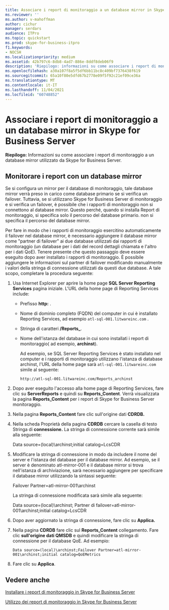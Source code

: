 ```yaml
---
title: Associare i report di monitoraggio a un database mirror in Skype for Business Server
ms.reviewer: ''
ms.author: v-mahoffman
author: cichur
manager: serdars
audience: ITPro
ms.topic: quickstart
ms.prod: skype-for-business-itpro
f1.keywords:
- NOCSH
ms.localizationpriority: medium
ms.assetid: 42b797c6-8db8-4ad7-886e-8ddf8deb06f9
description: 'Riepilogo: informazioni su come associare i report di monitoraggio a un database mirror utilizzato da Skype for Business Server.'
ms.openlocfilehash: a30a107f8a5f5df6bb11bc8c409bf7376438f619
ms.sourcegitcommit: 65a10f80e5dfd67b2778e09f5f92c21ef09ce36a
ms.translationtype: MT
ms.contentlocale: it-IT
ms.lasthandoff: 11/04/2021
ms.locfileid: "60748852"
---
```

# <a name="associate-monitoring-reports-with-a-mirror-database-in-skype-for-business-server"></a>Associare i report di monitoraggio a un database mirror in Skype for Business Server 
 
**Riepilogo:** Informazioni su come associare i report di monitoraggio a un database mirror utilizzato da Skype for Business Server.
  
## <a name="monitor-reports-with-a-mirror-database"></a>Monitorare i report con un database mirror

Se si configura un mirror per il database di monitoraggio, tale database mirror verrà preso in carico come database primario se si verifica un failover. Tuttavia, se si utilizzano Skype for Business Server di monitoraggio e si verifica un failover, è possibile che i rapporti di monitoraggio non si connettono al database mirror. Questo perché, quando si installa Report di monitoraggio, si specifica solo il percorso del database primario. non si specifica il percorso del database mirror.
  
Per fare in modo che i rapporti di monitoraggio esercitino automaticamente il failover nel database mirror, è necessario aggiungere il database mirror come "partner di failover" ai due database utilizzati dai rapporti di monitoraggio (un database per i dati del record dettagli chiamata e l'altro per i dati QoE). Tenere presente che questo passaggio deve essere eseguito dopo aver installato i rapporti di monitoraggio. È possibile aggiungere le informazioni sul partner di failover modificando manualmente i valori della stringa di connessione utilizzati da questi due database. A tale scopo, completare la procedura seguente:
  
1. Usa Internet Explorer per aprire la home page **SQL Server Reporting Services** pagina iniziale. L'URL della home page di Reporting Services include:
    
   - Prefisso **http:** .
    
   - Nome di dominio completo (FQDN) del computer in cui è installato Reporting Services, ad esempio `atl-sql-001.litwareinc.com` .
    
   - Stringa di caratteri **/Reports_**.
    
   - Nome dell'istanza del database in cui sono installati i report di monitoraggio( ad esempio, **archinst**).
    
     Ad esempio, se SQL Server Reporting Services è stato installato nel computer e i rapporti di monitoraggio utilizzano l'istanza di database archinst, l'URL della home page sarà `atl-sql-001.litwareinc.com` simile al seguente:
    
     `http://atl-sql-001.litwareinc.com/Reports_archinst`
    
2. Dopo aver eseguito l'accesso alla home page di Reporting Services, fare clic su **ServerReports** e quindi su **Reports_Content**. Verrà visualizzata la pagina **Reports_Content** per i report di Skype for Business Server monitoraggio.
    
3. Nella pagina **Reports_Content** fare clic sull'origine dati **CDRDB.**
    
4. Nella scheda Proprietà della pagina  **CDRDB** cercare la casella di testo Stringa di **connessione.** La stringa di connessione corrente sarà simile alla seguente:
    
    Data source=(local)\archinst;initial catalog=LcsCDR
    
5. Modificare la stringa di connessione in modo da includere il nome del server e l'istanza del database per il database mirror. Ad esempio, se il server è denominato atl-mirror-001 e il database mirror si trova nell'istanza di archiviazione, sarà necessario aggiungere per specificare il database mirror utilizzando la sintassi seguente:
    
    Failover Partner=atl-mirror-001\archinst
    
    La stringa di connessione modificata sarà simile alla seguente:
    
    Data source=(local)\archinst; Partner di failover=atl-mirror-001\archinst;initial catalog=LcsCDR
    
6. Dopo aver aggiornato la stringa di connessione, fare clic su **Applica.**
    
7. Nella pagina **CDRDB** fare clic sul **Reports_Content** collegamento. Fare clic **sull'origine dati QMSDB** e quindi modificare la stringa di connessione per il database QoE. Ad esempio:
    
    `Data source=(local)\archinst;Failover Partner=atl-mirror-001\archinst;initial catalog=QoEMetrics`
    
8. Fare clic su **Applica**.
    
## <a name="see-also"></a>Vedere anche

[Installare i report di monitoraggio in Skype for Business Server](install-monitoring-reports.md)
  
[Utilizzo dei report di monitoraggio in Skype for Business Server](../../manage/health-and-monitoring/monitoring-reports.md)
